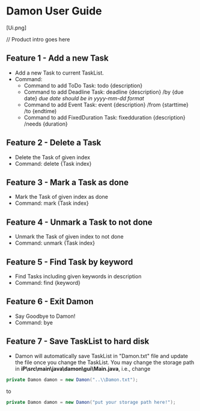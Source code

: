 # Damon User Guide

[Ui.png]

// Product intro goes here


## Feature 1 - Add a new Task

- Add a new Task to current TaskList.
- Command:
  - Command to add ToDo Task: todo {description}
  - Command to add Deadline Task: deadline {description} /by {due date}
    *due date should be in yyyy-mm-dd format*
  - Command to add Event Task: event {description} /from {starttime} /to {endtime)
  - Command to add FixedDuration Task: fixedduration {description} /needs {duration}


## Feature 2 - Delete a Task

- Delete the Task of given index
- Command: delete {Task index}


## Feature 3 - Mark a Task as done

- Mark the Task of given index as done
- Command: mark {Task index}


## Feature 4 - Unmark a Task to not done

- Unmark the Task of given index to not done
- Command: unmark {Task index}


## Feature 5 - Find Task by keyword

- Find Tasks including given keywords in description
- Command: find {keyword}


## Feature 6 - Exit Damon

- Say Goodbye to Damon!
- Command: bye


## Feature 7 - Save TaskList to hard disk

- Damon will automatically save TaskList in "Damon.txt" file and update the file once you change the TaskList. You may change the storage path in **iP\src\main\java\damon\gui\Main.java**, i.e., change
```java
private Damon damon = new Damon("..\\Damon.txt");
```
to
```java
private Damon damon = new Damon("put your storage path here!");
```